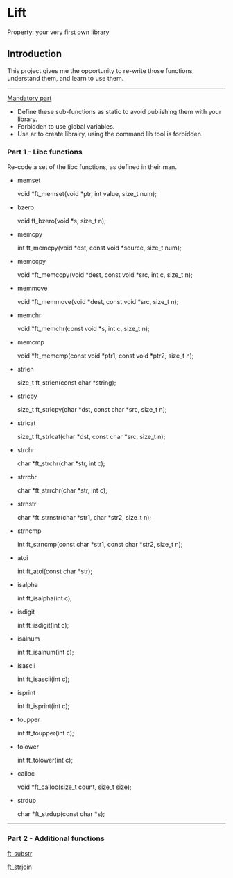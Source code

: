 # Lift

Property: your very first own library

## Introduction

This project gives me the opportunity to re-write those functions, understand them, and learn to use them.

---

[Mandatory part](https://www.notion.so/960aee94b4ff4a648e19572ea5595a47)

- Define these sub-functions as static to avoid publishing them with your library.
- Forbidden to use global variables.
- Use ar to create librairy, using the command lib tool is forbidden.

### Part 1 - Libc functions

Re-code a set of the libc functions, as defined in their man.

- memset

    void    *ft_memset(void *ptr, int value, size_t num);

- bzero

    void     ft_bzero(void *s, size_t n);

- memcpy

    int    ft_memcpy(void *dst, const void *source, size_t num);

- memccpy

    void    *ft_memccpy(void *dest, const void *src, int c, size_t n);

- memmove

    void    *ft_memmove(void *dest, const void *src, size_t n);

- memchr

    void    *ft_memchr(const void *s, int c, size_t n);

- memcmp

    void    *ft_memcmp(const void *ptr1, const void *ptr2, size_t n);

- strlen

    size_t    ft_strlen(const char *string);

- strlcpy

    size_t    ft_strlcpy(char *dst, const char *src, size_t n);

- strlcat

    size_t    ft_strlcat(char *dst, const char *src, size_t n);

- strchr

    char    *ft_strchr(char *str, int c);

- strrchr

    char    *ft_strrchr(char *str, int c);

- strnstr

    char    *ft_strnstr(char *str1, char *str2, size_t n);

- strncmp

    int    ft_strncmp(const char *str1, const char *str2, size_t n);

- atoi

    int    ft_atoi(const char *str);

- isalpha

    int    ft_isalpha(int c);

- isdigit

    int    ft_isdigit(int c);

- isalnum

    int    ft_isalnum(int c);

- isascii

    int    ft_isascii(int c);

- isprint

    int    ft_isprint(int c);

- toupper

    int    ft_toupper(int c);

- tolower

    int    ft_tolower(int c);

- calloc

    void    *ft_calloc(size_t count, size_t size);

- strdup

    char    *ft_strdup(const char *s);

---

### Part 2 - Additional functions

[ft_substr](https://www.notion.so/358f099d7c90489a865134719da60fd1)

[ft_strjoin](https://www.notion.so/79fbb19d137f451483c6a05e0663eca1)